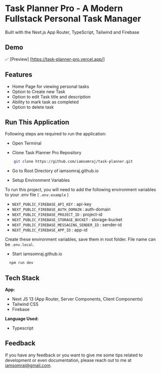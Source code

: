 # Task Planner Pro - A Modern Fullstack Personal Task Manager

Built with the Next.js App Router, TypeScript, Tailwind and Firebase

## Demo

✅ [Preview] [https://task-planner-pro.vercel.app/]

## Features

- Home Page for viewing personal tasks
- Option to Create new Task
- Option to edit Task title and description
- Ability to mark task as completed
- Option to delete task

## Run This Application

Following steps are required to run the application:

- Open Terminal

- Clone Task Planner Pro Repository

```bash
    git clone https://github.com/iamsomraj/task-planner.git
```

- Go to Root Directory of iamsomraj.github.io

- Setup Environment Variables

To run this project, you will need to add the following environment variables to your .env file ( `.env.example` )

- `NEXT_PUBLIC_FIREBASE_API_KEY` : api-key
- `NEXT_PUBLIC_FIREBASE_AUTH_DOMAIN` : auth-domain
- `NEXT_PUBLIC_FIREBASE_PROJECT_ID` : project-id
- `NEXT_PUBLIC_FIREBASE_STORAGE_BUCKET` : storage-bucket
- `NEXT_PUBLIC_FIREBASE_MESSAGING_SENDER_ID` : sender-id
- `NEXT_PUBLIC_FIREBASE_APP_ID` : app-id

Create these environment variables, save them in root folder. File name can be `.env.local`.

- Start iamsomraj.github.io

```bash
  npm run dev
```

## Tech Stack

**App:**

- Next JS 13 (App Router, Server Components, Client Components)
- Tailwind CSS
- Firebase

**Language Used:**

- Typescript

## Feedback

If you have any feedback or you want to give me some tips related to development or even documentation, please reach out to me at iamsomraj@gmail.com.

